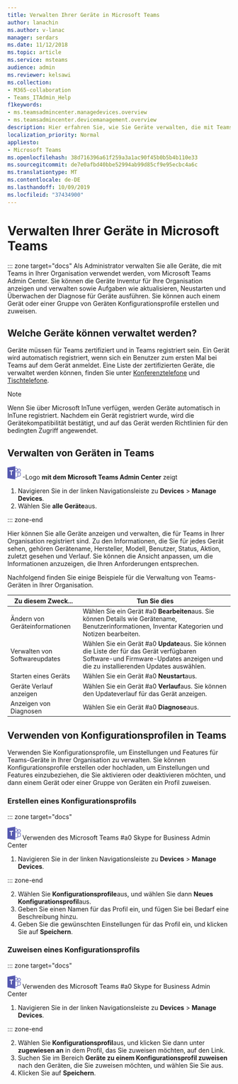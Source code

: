```yaml
---
title: Verwalten Ihrer Geräte in Microsoft Teams
author: lanachin
ms.author: v-lanac
manager: serdars
ms.date: 11/12/2018
ms.topic: article
ms.service: msteams
audience: admin
ms.reviewer: kelsawi
ms.collection:
- M365-collaboration
- Teams_ITAdmin_Help
f1keywords:
- ms.teamsadmincenter.managedevices.overview
- ms.teamsadmincenter.devicemanagement.overview
description: Hier erfahren Sie, wie Sie Geräte verwalten, die mit Teams in Ihrer Organisation verwendet werden.
localization_priority: Normal
appliesto:
- Microsoft Teams
ms.openlocfilehash: 38d716396a61f259a3a1ac90f45b0b5b4b110e33
ms.sourcegitcommit: de7e0afbd40bbe52994ab99d85cf9e95ecbc4a6c
ms.translationtype: MT
ms.contentlocale: de-DE
ms.lasthandoff: 10/09/2019
ms.locfileid: "37434900"
---
```

# <a name="manage-your-devices-in-microsoft-teams"></a>Verwalten Ihrer Geräte in Microsoft Teams

::: zone target="docs"
Als Administrator verwalten Sie alle Geräte, die mit Teams in Ihrer Organisation verwendet werden, vom Microsoft Teams Admin Center. Sie können die Geräte Inventur für Ihre Organisation anzeigen und verwalten sowie Aufgaben wie aktualisieren, Neustarten und Überwachen der Diagnose für Geräte ausführen. Sie können auch einem Gerät oder einer Gruppe von Geräten Konfigurationsprofile erstellen und zuweisen. 

## <a name="what-devices-can-you-manage"></a>Welche Geräte können verwaltet werden?
Geräte müssen für Teams zertifiziert und in Teams registriert sein. Ein Gerät wird automatisch registriert, wenn sich ein Benutzer zum ersten Mal bei Teams auf dem Gerät anmeldet. Eine Liste der zertifizierten Geräte, die verwaltet werden können, finden Sie unter [Konferenztelefone](https://products.office.com/en-us/microsoft-teams/across-devices/devices/category?devicetype=16) und [Tischtelefone](https://products.office.com/en-us/microsoft-teams/across-devices/devices/category?devicetype=34).

> [!NOTE]
> Wenn Sie über Microsoft InTune verfügen, werden Geräte automatisch in InTune registriert. Nachdem ein Gerät registriert wurde, wird die Gerätekompatibilität bestätigt, und auf das Gerät werden Richtlinien für den bedingten Zugriff angewendet. 

## <a name="manage-devices-in-teams"></a>Verwalten von Geräten in Teams

![Ein Symbol, das das Microsoft Teams](media/teams-logo-30x30.png) -Logo **mit dem Microsoft Teams Admin Center** zeigt

1. Navigieren Sie in der linken Navigationsleiste zu **Devices** > **Manage Devices**.
2. Wählen Sie **alle Geräte**aus.  

::: zone-end

 Hier können Sie alle Geräte anzeigen und verwalten, die für Teams in Ihrer Organisation registriert sind. Zu den Informationen, die Sie für jedes Gerät sehen, gehören Gerätename, Hersteller, Modell, Benutzer, Status, Aktion, zuletzt gesehen und Verlauf. Sie können die Ansicht anpassen, um die Informationen anzuzeigen, die Ihren Anforderungen entsprechen.

 Nachfolgend finden Sie einige Beispiele für die Verwaltung von Teams-Geräten in Ihrer Organisation.  
    
|Zu diesem Zweck...  |Tun Sie dies |
|---------|---------|
|Ändern von Geräteinformationen   | Wählen Sie ein Gerät #a0 **Bearbeiten**aus. Sie können Details wie Gerätename, Benutzerinformationen, Inventar Kategorien und Notizen bearbeiten.     |
|Verwalten von Softwareupdates   |Wählen Sie ein Gerät #a0 **Update**aus. Sie können die Liste der für das Gerät verfügbaren Software-und Firmware-Updates anzeigen und die zu installierenden Updates auswählen.    |
|Starten eines Geräts   |Wählen Sie ein Gerät #a0 **Neustart**aus.          |
|Geräte Verlauf anzeigen  | Wählen Sie ein Gerät #a0 **Verlauf**aus. Sie können den Updateverlauf für das Gerät anzeigen.     |
|Anzeigen von Diagnosen  | Wählen Sie ein Gerät #a0 **Diagnose**aus.        |

## <a name="use-configuration-profiles-in-teams"></a>Verwenden von Konfigurationsprofilen in Teams

Verwenden Sie Konfigurationsprofile, um Einstellungen und Features für Teams-Geräte in Ihrer Organisation zu verwalten. Sie können Konfigurationsprofile erstellen oder hochladen, um Einstellungen und Features einzubeziehen, die Sie aktivieren oder deaktivieren möchten, und dann einem Gerät oder einer Gruppe von Geräten ein Profil zuweisen. 

### <a name="create-a-configuration-profile"></a>Erstellen eines Konfigurationsprofils

::: zone target="docs"

![Ein Symbol mit dem Microsoft Teams-Logo](media/teams-logo-30x30.png) Verwenden des Microsoft Teams #a0 Skype for Business Admin Center

1. Navigieren Sie in der linken Navigationsleiste zu **Devices** > **Manage Devices**.

::: zone-end

2. Wählen Sie **Konfigurationsprofile**aus, und wählen Sie dann **Neues Konfigurationsprofil**aus.
3. Geben Sie einen Namen für das Profil ein, und fügen Sie bei Bedarf eine Beschreibung hinzu.
4. Geben Sie die gewünschten Einstellungen für das Profil ein, und klicken Sie auf **Speichern**.

### <a name="assign-a-configuration-profile"></a>Zuweisen eines Konfigurationsprofils

::: zone target="docs"

![Ein Symbol mit dem Microsoft Teams-Logo](media/teams-logo-30x30.png) Verwenden des Microsoft Teams #a0 Skype for Business Admin Center

1. Navigieren Sie in der linken Navigationsleiste zu **Devices** > **Manage Devices**.

::: zone-end

2. Wählen Sie **Konfigurationsprofil**aus, und klicken Sie dann unter **zugewiesen an** in dem Profil, das Sie zuweisen möchten, auf den Link.  
3. Suchen Sie im Bereich **Geräte zu einem Konfigurationsprofil zuweisen** nach den Geräten, die Sie zuweisen möchten, und wählen Sie Sie aus.
4. Klicken Sie auf **Speichern**.
